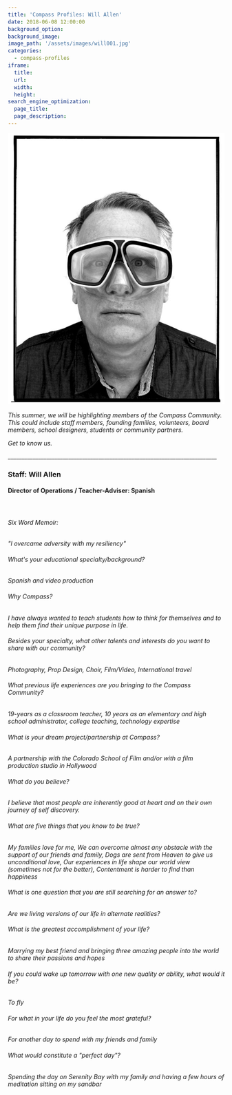 ```yaml
---
title: 'Compass Profiles: Will Allen'
date: 2018-06-08 12:00:00
background_option: 
background_image: 
image_path: '/assets/images/will001.jpg'
categories: 
  - compass-profiles
iframe: 
  title: 
  url:  
  width: 
  height:
search_engine_optimization:
  page_title:
  page_description:
---
```


![](/assets/images/will001.jpg)

*This summer, we will be highlighting members of the Compass Community.&nbsp; This could include staff members, founding families, volunteers, board members, school designers, students or community partners.*

*Get to know us.*

\_\_\_\_\_\_\_\_\_\_\_\_\_\_\_\_\_\_\_\_\_\_\_\_\_\_\_\_\_\_\_\_\_\_\_\_\_\_\_\_\_\_\_\_\_\_\_\_\_\_\_\_\_\_\_\_\_\_\_\_\_\_\_\_\_\_\_\_\_\_\_\_\_\_\_\_

### Staff: Will Allen

#### Director of Operations / Teacher-Adviser: Spanish

#### &nbsp;

###### Six Word Memoir:&nbsp;

*"I overcame adversity with my resiliency"*

###### What's your educational specialty/background?

*Spanish and video production*

###### Why Compass?

*I have always wanted to teach students how to think for themselves and to help them find their unique purpose in life.*

###### Besides your specialty, what other talents and interests do you want to share with our community?

*Photography, Prop Design, Choir, Film/Video, International travel*

###### What previous life experiences are you bringing to the Compass Community?

*19-years as a classroom teacher, 10 years as an elementary and high school administrator, college teaching, technology expertise*

###### What is your dream project/partnership at Compass?

*A partnership with the Colorado School of Film and/or with a film production studio in Hollywood*

###### What do you believe?

*I believe that most people are inherently good at heart and on their own journey of self discovery.*

###### What are five things that you know to be true?

*My families love for me, We can overcome almost any obstacle with the support of our friends and family, Dogs are sent from Heaven to give us unconditional love, Our experiences in life shape our world view (sometimes not for the better), Contentment is harder to find than happiness*

###### What is one question that you are still searching for an answer to?

*Are we living versions of our life in alternate realities?*

###### What is the greatest accomplishment of your life?

*Marrying my best friend and bringing three amazing people into the world to share their passions and hopes*

###### If you could wake up tomorrow with one new quality or ability, what would it be?

*To fly*

###### For what in your life do you feel the most grateful?

*For another day to spend with my friends and family*

###### What would constitute a "perfect day"?

*Spending the day on Serenity Bay with my family and having a few hours of meditation sitting on my sandbar*

&nbsp;